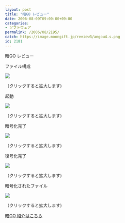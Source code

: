 ```yaml
---
layout: post
title: "暗GO レビュー"
date: 2006-08-09T09:00:00+09:00
categories:
- ソフトウェア
permalink: /2006/08/2195/
catch: https://image.moongift.jp/review3/angou4.s.png
id: 2181
---
```

暗GO レビュー   
<!--more-->

ファイル構成

  

[![](https://image.moongift.jp/review3/angou1.s.png)](https://image.moongift.jp/review3/angou1.png)  
  
（クリックすると拡大します)

  

起動

  

[![](https://image.moongift.jp/review3/angou2.s.png)](https://image.moongift.jp/review3/angou2.png)  
  
（クリックすると拡大します)

  

暗号化完了

  

[![](https://image.moongift.jp/review3/angou4.s.png)](https://image.moongift.jp/review3/angou4.png)  
  
（クリックすると拡大します)

  

復号化完了

  

[![](https://image.moongift.jp/review3/angou5.s.png)](https://image.moongift.jp/review3/angou5.png)  
  
（クリックすると拡大します)

  

暗号化されたファイル

  

[![](https://image.moongift.jp/review3/angou3.s.png)](https://image.moongift.jp/review3/angou3.png)  
  
（クリックすると拡大します)

  

[暗GO 紹介はこちら](http://fw.moongift.jp/intro/i-2186.html)

